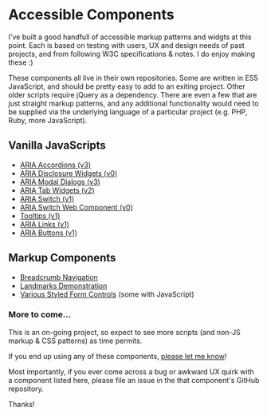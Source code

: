 # Accessible Components  
I've built a good handfull of accessible markup patterns and widgts at this point. Each is based on testing with users, UX and design needs of past projects, and from following W3C specifications & notes. I do enjoy making these :)  

These components all live in their own repositories. Some are written in ES5 JavaScript, and should be pretty easy to add to an exiting project. Other older scripts require jQuery as a dependency. There are even a few that are just straight markup patterns, and any additional functionality would need to be supplied via the underlying language of a particular project (e.g. PHP, Ruby, more JavaScript).  

## Vanilla JavaScripts
* [ARIA Accordions (v3)](https://github.com/scottaohara/accessible_accordions)  
* [ARIA Disclosure Widgets (v0)](https://github.com/scottaohara/aria_disclosure_widget)  
* [ARIA Modal Dialogs (v3)](https://github.com/scottaohara/accessible_modal_window)
* [ARIA Tab Widgets (v2)](https://github.com/scottaohara/a11y_tab_widget)
* [ARIA Switch (v1)](https://github.com/scottaohara/aria-switch-button)  
* [ARIA Switch Web Component (v0)](https://github.com/scottaohara/a11y_switch_web_component)
* [Tooltips (v1)](https://github.com/scottaohara/a11y_tooltips) 
* [ARIA Links (v1)](https://github.com/scottaohara/aria-links)  
* [ARIA Buttons (v1)](https://github.com/scottaohara/a11y_button)    

## Markup Components  
* [Breadcrumb Navigation](https://github.com/scottaohara/a11y_breadcrumbs)  
* [Landmarks Demonstration](https://github.com/scottaohara/landmarks_demo)
* [Various Styled Form Controls](https://github.com/scottaohara/a11y_styled_form_controls) (some with JavaScript)

### More to come...
This is an on-going project, so expect to see more scripts (and non-JS markup & CSS patterns) as time permits.  

If you end up using any of these components, [please let me know](https://twitter.com/scottohara)!  

Most importantly, if you ever come across a bug or awkward UX quirk with a component listed here, please file an issue in the that component's GitHub repository.

Thanks!
